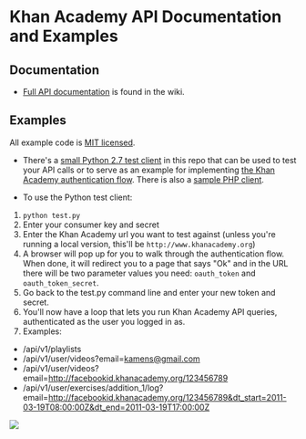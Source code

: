 # Khan Academy API Documentation and Examples

## Documentation

* [Full API documentation](https://github.com/Khan/khan-api/wiki/Khan-Academy-API) is found in the wiki.

## Examples

All example code is [MIT licensed](http://en.wikipedia.org/wiki/MIT_License).

* There's a [small Python 2.7 test client](examples/test_client) in this repo that can be used to test your API calls or to serve as an example for implementing [the Khan Academy authentication flow](https://github.com/Khan/khan-api/wiki/Khan-Academy-API-Authentication). There is also a [sample PHP client](examples/php_test_client).

* To use the Python test client:

1. `python test.py`
2. Enter your consumer key and secret
3. Enter the Khan Academy url you want to test against (unless you're running a local version, this'll be `http://www.khanacademy.org`)
4. A browser will pop up for you to walk through the authentication flow. When done, it will redirect you to a page that says "Ok" and in the URL there will be two parameter values you need: `oauth_token` and `oauth_token_secret`.
5. Go back to the test.py command line and enter your new token and secret.
6. You'll now have a loop that lets you run Khan Academy API queries, authenticated as the user you logged in as.
7. Examples:

  * /api/v1/playlists
  * /api/v1/user/videos?email=kamens@gmail.com
  * /api/v1/user/videos?email=http://facebookid.khanacademy.org/123456789
  * /api/v1/user/exercises/addition_1/log?email=http://facebookid.khanacademy.org/123456789&dt_start=2011-03-19T08:00:00Z&dt_end=2011-03-19T17:00:00Z

<img src="http://i.imgur.com/M5h4O.png"/>

